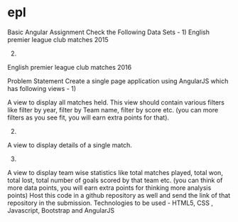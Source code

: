 # epl


Basic Angular Assignment
Check the Following Data Sets -
1)
English premier league club matches 2015

2)
English premier league club matches 2016

Problem Statement
Create a single page application using AngularJS which has following views -
1)

A view to display all matches held. This view should contain various filters like
filter by year, filter by Team name, filter by score etc. (you can more filters as you
see fit, you will earn extra points for that).

2)
A view to display details of a single match.

3)
A view to display team wise statistics like total matches played, total won, total
lost, total number of goals scored by that team etc. (you can think of more data
points, you will earn extra points for thinking more analysis points)
Host this code in a github repository as well and send the link of that repository in the
submission.
Technologies to be used 
​- HTML5, CSS , Javascript, Bootstrap and AngularJS
